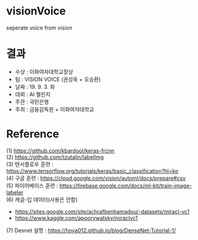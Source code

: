 # visionVoice
seperate voice from vision

# 결과
- 수상 : 이화여자대학교장상
- 팀 : VISION VOICE (권성욱 + 오승환)
- 날짜 : 19. 9. 3. 화
- 대회 : AI 챌린지
- 주관 : 국민은행
- 주최 : 금융감독원 + 이화여자대학교

# Reference
(1) https://github.com/kbardool/keras-frcnn   
(2) https://github.com/tzutalin/labelImg   
(3) 텐서플로우 훈련 : https://www.tensorflow.org/tutorials/keras/basic_classification?hl=ko   
(4) 구글 훈련 : https://cloud.google.com/vision/automl/docs/prepare#csv   
(5) 파이어베이스 훈련 : https://firebase.google.com/docs/ml-kit/train-image-labeler   
(6) 캐글-입 데이터(사용은 안함)   
- https://sites.google.com/site/achrafbenhamadou/-datasets/miracl-vc1   
- https://www.kaggle.com/apoorvwatsky/miraclvc1   

(7) Desnet 설명 : https://hoya012.github.io/blog/DenseNet-Tutorial-1/ 
